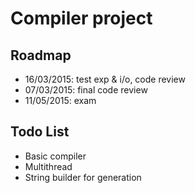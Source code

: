 Compiler project
================

Roadmap
-------

* 16/03/2015: test exp & i/o, code review
* 07/03/2015: final code review
* 11/05/2015: exam

Todo List
---------

* Basic compiler
* Multithread
* String builder for generation
